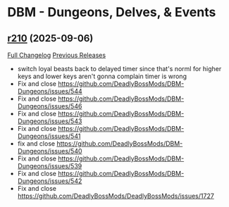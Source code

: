 # DBM - Dungeons, Delves, & Events

## [r210](https://github.com/DeadlyBossMods/DBM-Dungeons/tree/r210) (2025-09-06)
[Full Changelog](https://github.com/DeadlyBossMods/DBM-Dungeons/compare/r209...r210) [Previous Releases](https://github.com/DeadlyBossMods/DBM-Dungeons/releases)

- switch loyal beasts back to delayed timer since that's norml for higher keys and lower keys aren't gonna complain timer is wrong  
- Fix and close https://github.com/DeadlyBossMods/DBM-Dungeons/issues/544  
- Fix and close https://github.com/DeadlyBossMods/DBM-Dungeons/issues/546  
- Fix and close https://github.com/DeadlyBossMods/DBM-Dungeons/issues/543  
- Fix and close https://github.com/DeadlyBossMods/DBM-Dungeons/issues/541  
- fix and close https://github.com/DeadlyBossMods/DBM-Dungeons/issues/540  
- Fix and close https://github.com/DeadlyBossMods/DBM-Dungeons/issues/539  
- Fix and close https://github.com/DeadlyBossMods/DBM-Dungeons/issues/542  
- Fix and close https://github.com/DeadlyBossMods/DeadlyBossMods/issues/1727  

